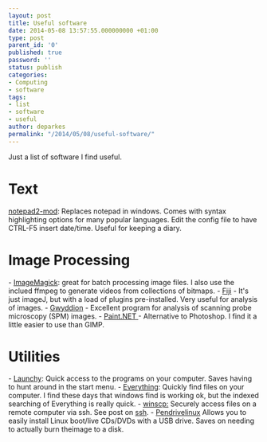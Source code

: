 ```yaml
---
layout: post
title: Useful software
date: 2014-05-08 13:57:55.000000000 +01:00
type: post
parent_id: '0'
published: true
password: ''
status: publish
categories:
- Computing
- software
tags:
- list
- software
- useful
author: deparkes
permalink: "/2014/05/08/useful-software/"
---
```

Just a list of software I find useful.
<h1>Text</h1>
<a title="Notepad2-mod" href="https://xhmikosr.github.io/notepad2-mod/">notepad2-mod</a>: Replaces notepad in windows. Comes with syntax highlighting options for many popular languages.
Edit the config file to have CTRL-F5 insert date/time. Useful for keeping a diary.
<h1>Image Processing</h1>
- <a title="ImageMagick" href="https://www.imagemagick.org/">ImageMagick</a>: great for batch processing image files. I also use the inclued ffmpeg to generate videos from collections of bitmaps.
- <a href="https://fiji.sc/Fiji">Fiji</a> - It's just imageJ, but with a load of plugins pre-installed. Very useful for analysis of images.
- <a href="https://gwyddion.net">Gwyddion</a> - Excellent program for analysis of scanning probe microscopy (SPM) images.
- <a href="https://www.getpaint.net/">Paint.NET </a>- Alternative to Photoshop. I find it a little easier to use than GIMP.
<h1>Utilities</h1>
- <a title="Launchy" href="https://www.launchy.net/">Launchy</a>: Quick access to the programs on your computer. Saves having to hunt around in the start menu.
- <a title="Everything" href="https://www.voidtools.com/">Everything</a>: Quickly find files on your computer. I find these days that windows find is working ok, but the indexed searching of Everything is really quick.
- <a title="winscp" href="https://winscp.net/eng/index.php">winscp:</a> Securely access files on a remote computer via ssh. See post on <a title="Configuring Windows 7 ssh server with cygwin" href="{{site.baseurl}}/2014/02/13/configuring-windows-7-ssh-server-with-cygwin/">ssh</a>.
- <a href="https://www.pendrivelinux.com/universal-usb-installer-easy-as-1-2-3/">Pendrivelinux</a> Allows you to easily install Linux boot/live CDs/DVDs with a USB drive. Saves on needing to actually burn theimage to a disk.
</div>
